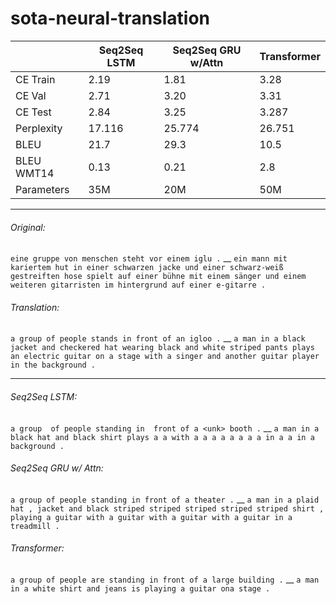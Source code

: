 # sota-neural-translation

|            | Seq2Seq LSTM | Seq2Seq GRU w/Attn | Transformer |
|------------|--------------|--------------------|-------------|
| CE Train   | 2.19         | 1.81               | 3.28        |
| CE Val     | 2.71         | 3.20               | 3.31        |
| CE Test    | 2.84         | 3.25               | 3.287       |
| Perplexity | 17.116       | 25.774             | 26.751      |
| BLEU       | 21.7         | 29.3               | 10.5        |
| BLEU WMT14 | 0.13         | 0.21               | 2.8         |
| Parameters | 35M          | 20M                | 50M         |			

---

###### Original:
`eine gruppe von menschen steht vor einem iglu .` __
`ein mann mit kariertem hut in einer schwarzen jacke und einer schwarz-weiß gestreiften hose spielt auf einer bühne mit einem sänger und einem weiteren gitarristen im hintergrund auf einer e-gitarre .`

###### Translation:
`a group of people stands in front of an igloo .` __
`a man in a black jacket and checkered hat wearing black and white striped pants plays an electric guitar on a stage with a singer and another guitar player in the background .`

---

###### Seq2Seq LSTM:
`a group  of people standing in  front of a <unk> booth .` __
`a man in a black hat and black shirt plays a a with a a a a a a a a in a a in a background .`

###### Seq2Seq GRU w/ Attn:
`a group of people standing in front of a theater .` __
`a man in a plaid hat , jacket and black striped striped striped striped striped shirt , playing a guitar with a guitar with a guitar with a guitar in a treadmill .`
###### Transformer:
`a group of people are standing in front of a large building .` __
`a man in a white shirt and jeans is playing a guitar ona stage .`
